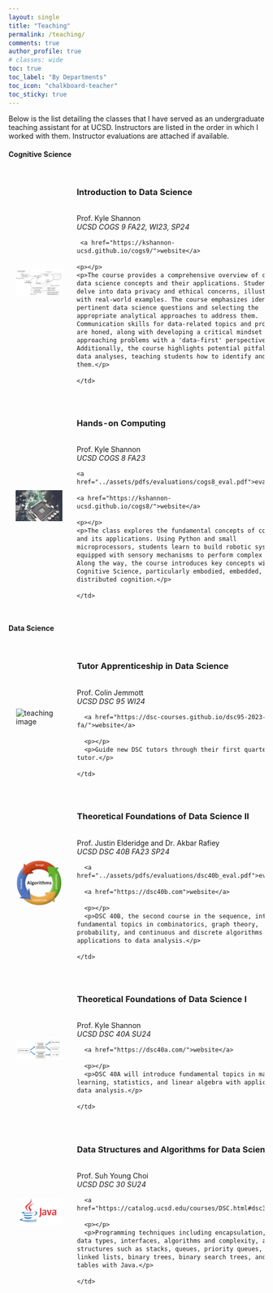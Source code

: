 ```yaml
---
layout: single
title: "Teaching"
permalink: /teaching/
comments: true
author_profile: true
# classes: wide
toc: true
toc_label: "By Departments"
toc_icon: "chalkboard-teacher"
toc_sticky: true
---
```


Below is the list detailing the classes that I have served as an undergraduate teaching assistant for at UCSD. Instructors are listed in the order in which I worked with them. Instructor evaluations are attached if available. 

<!-- ### Teaching by Department
{: .no_toc .text-delta }

1. TOC
{:toc} -->

#### Cognitive Science

<table style="width:100%;border:0px;border-spacing:0px;border-collapse:separate;margin-right:auto;margin-left:auto;">

<tr>
    <td style="padding:2.5%;width:25%;vertical-align:middle;min-width:120px">
    <img src="../assets/images/cogs9.png" alt="teaching image" style="width:auto; height:auto; max-width:100%;" />
    </td>
    <td style="padding:2.5%;width:75%;vertical-align:middle">
    <h3> Introduction to Data Science</h3>
    <br>
    Prof. Kyle Shannon
    <br>
    <em>UCSD COGS 9  FA22, WI23, SP24</em>
    <br>

     <a href="https://kshannon-ucsd.github.io/cogs9/">website</a>

    <p></p>
    <p>The course provides a comprehensive overview of core data science concepts and their applications. Students will delve into data privacy and ethical concerns, illustrated with real-world examples. The course emphasizes identifying pertinent data science questions and selecting the appropriate analytical approaches to address them. Communication skills for data-related topics and projects are honed, along with developing a critical mindset for approaching problems with a 'data-first' perspective. Additionally, the course highlights potential pitfalls in data analyses, teaching students how to identify and avoid them.</p>

    </td>
</tr>

<tr>
    <td style="padding:2.5%;width:25%;vertical-align:middle;min-width:120px">
    <img src="../assets/images/cogs8.png" alt="teaching image" style="width:auto; height:auto; max-width:100%;" />
    </td>
    <td style="padding:2.5%;width:75%;vertical-align:middle">
    <h3> Hands-on Computing</h3>
    <br>
    Prof. Kyle Shannon
    <br>
    <em>UCSD COGS 8 FA23</em>
    <br>

    <a href="../assets/pdfs/evaluations/cogs8_eval.pdf">evaluation</a> 

    <a href="https://kshannon-ucsd.github.io/cogs8/">website</a>

    <p></p>
    <p>The class explores the fundamental concepts of computing and its applications. Using Python and small microprocessors, students learn to build robotic systems equipped with sensory mechanisms to perform complex tasks. Along the way, the course introduces key concepts within Cognitive Science, particularly embodied, embedded, and distributed cognition.</p>

    </td>
</tr>
</table>

#### Data Science

<table style="width:100%;border:0px;border-spacing:0px;border-collapse:separate;margin-right:auto;margin-left:auto;">

  <tr>
    <td style="padding:2.5%;width:25%;vertical-align:middle;min-width:120px">
      <img src="../assets/images/train.png" alt="teaching image" style="width:auto; height:auto; max-width:100%;" />
    </td>
    <td style="padding:2.5%;width:75%;vertical-align:middle">
      <h3>Tutor Apprenticeship in Data Science</h3>
      <br>
      Prof. Colin Jemmott
      <br>
      <em>UCSD DSC 95  WI24</em>
      <br>
      
      <a href="https://dsc-courses.github.io/dsc95-2023-fa/">website</a>
      
      <p></p>
      <p>Guide new DSC tutors through their first quarter as a tutor.</p>

    </td>
  </tr>

  <tr>
    <td style="padding:2.5%;width:25%;vertical-align:middle;min-width:120px">
      <img src="../assets/images/dsc40b.png" alt="teaching image" style="width:auto; height:auto; max-width:100%;" />
    </td>
    <td style="padding:2.5%;width:75%;vertical-align:middle">
      <h3>Theoretical Foundations of Data Science II</h3>
      <br>
      Prof. Justin Elderidge and Dr. Akbar Rafiey
      <br>
      <em>UCSD DSC 40B  FA23 SP24</em>
      <br>
      
      <a href="../assets/pdfs/evaluations/dsc40b_eval.pdf">evaluation</a> 
      
      <a href="https://dsc40b.com">website</a>
      
      <p></p>
      <p>DSC 40B, the second course in the sequence, introduces fundamental topics in combinatorics, graph theory, probability, and continuous and discrete algorithms with applications to data analysis.</p>

    </td>
  </tr>

  <tr>
    <td style="padding:2.5%;width:25%;vertical-align:middle;min-width:120px">
      <img src="../assets/images/dsc40a.png" alt="teaching image" style="width:auto; height:auto; max-width:100%;" />
    </td>
    <td style="padding:2.5%;width:75%;vertical-align:middle">
      <h3>Theoretical Foundations of Data Science I</h3>
      <br>
      Prof. Kyle Shannon
      <br>
      <em>UCSD DSC 40A  SU24</em>
      <br>
      
      <a href="https://dsc40a.com/">website</a>
      
      <p></p>
      <p>DSC 40A will introduce fundamental topics in machine learning, statistics, and linear algebra with applications to data analysis.</p>

    </td>
  </tr>


  <tr>
    <td style="padding:2.5%;width:25%;vertical-align:middle;min-width:120px">
      <img src="../assets/images/dsc30.png" alt="teaching image" style="width:auto; height:auto; max-width:100%;" />
    </td>
    <td style="padding:2.5%;width:75%;vertical-align:middle">
      <h3>Data Structures and Algorithms for Data Science </h3>
      <br>
      Prof. Suh Young Choi
      <br>
      <em>UCSD DSC 30  SU24</em>
      <br>
      
      <a href="https://catalog.ucsd.edu/courses/DSC.html#dsc30">website</a>
      
      <p></p>
      <p>Programming techniques including encapsulation, abstract data types, interfaces, algorithms and complexity, and data structures such as stacks, queues, priority queues, heaps, linked lists, binary trees, binary search trees, and hash tables with Java.</p>

    </td>
  </tr>

</table>